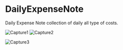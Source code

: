 # DailyExpenseNote

Daily Expense Note collection of daily all type of costs.

![Capture1](https://user-images.githubusercontent.com/44749756/55280102-0c911c80-534b-11e9-937d-31a32e2e0284.PNG)
![Capture2](https://user-images.githubusercontent.com/44749756/55280108-3cd8bb00-534b-11e9-84be-2501ef703949.PNG)

![Capture3](https://user-images.githubusercontent.com/44749756/55280114-4cf09a80-534b-11e9-9913-af40fd8efc63.PNG)

